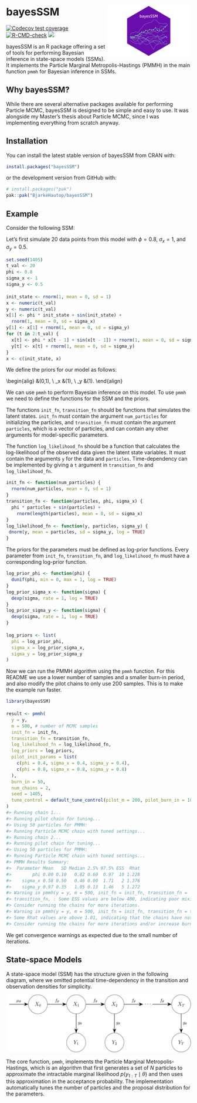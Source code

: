 
<!-- README.md is generated from README.Rmd. Please edit that file -->

# bayesSSM <img src="man/figures/logo.png" align="right" height="138" alt="" />

<!-- badges: start -->

[![Codecov test
coverage](https://codecov.io/gh/BjarkeHautop/bayesSSM/graph/badge.svg)](https://app.codecov.io/gh/BjarkeHautop/bayesSSM)
[![R-CMD-check](https://github.com/BjarkeHautop/bayesSSM/actions/workflows/R-CMD-check.yaml/badge.svg)](https://github.com/BjarkeHautop/bayesSSM/actions/workflows/R-CMD-check.yaml)
[![](https://cranlogs.r-pkg.org/badges/bayesSSM)](https://cran.r-project.org/package=bayesSSM)
<!-- badges: end -->

bayesSSM is an R package offering a set of tools for performing Bayesian
inference in state-space models (SSMs). It implements the Particle
Marginal Metropolis-Hastings (PMMH) in the main function `pmmh` for
Bayesian inference in SSMs.

## Why bayesSSM?

While there are several alternative packages available for performing
Particle MCMC, bayesSSM is designed to be simple and easy to use. It was
alongside my Master’s thesis about Particle MCMC, since I was
implementing everything from scratch anyway.

## Installation

You can install the latest stable version of bayesSSM from CRAN with:

``` r
install.packages("bayesSSM")
```

or the development version from GitHub with:

``` r
# install.packages("pak")
pak::pak("BjarkeHautop/bayesSSM")
```

## Example

Consider the following SSM:

Let’s first simulate 20 data points from this model with $\phi = 0.8$,
$\sigma_x = 1$, and $\sigma_y = 0.5$.

``` r
set.seed(1405)
t_val <- 20
phi <- 0.8
sigma_x <- 1
sigma_y <- 0.5

init_state <- rnorm(1, mean = 0, sd = 1)
x <- numeric(t_val)
y <- numeric(t_val)
x[1] <- phi * init_state + sin(init_state) +
  rnorm(1, mean = 0, sd = sigma_x)
y[1] <- x[1] + rnorm(1, mean = 0, sd = sigma_y)
for (t in 2:t_val) {
  x[t] <- phi * x[t - 1] + sin(x[t - 1]) + rnorm(1, mean = 0, sd = sigma_x)
  y[t] <- x[t] + rnorm(1, mean = 0, sd = sigma_y)
}
x <- c(init_state, x)
```

We define the priors for our model as follows:

\begin{alig} &(0,1), \\ \_x &(1), \\ \_y &(1). \end{align}

We can use `pmmh` to perform Bayesian inference on this model. To use
`pmmh` we need to define the functions for the SSM and the priors.

The functions `init_fn`, `transition_fn` should be functions that
simulates the latent states. `init_fn` must contain the argument
`num_particles` for initializing the particles, and `transition_fn` must
contain the argument `particles`, which is a vector of particles, and
can contain any other arguments for model-specific parameters.

The function `log_likelihood_fn` should be a function that calculates
the log-likelihood of the observed data given the latent state
variables. It must contain the arguments `y` for the data and
`particles`. Time-dependency can be implemented by giving a `t` argument
in `transition_fn` and `log_likelihood_fn`.

``` r
init_fn <- function(num_particles) {
  rnorm(num_particles, mean = 0, sd = 1)
}
transition_fn <- function(particles, phi, sigma_x) {
  phi * particles + sin(particles) +
    rnorm(length(particles), mean = 0, sd = sigma_x)
}
log_likelihood_fn <- function(y, particles, sigma_y) {
 dnorm(y, mean = particles, sd = sigma_y, log = TRUE)
}
```

The priors for the parameters must be defined as log-prior functions.
Every parameter from `init_fn`, `transition_fn`, and `log_likelihood_fn`
must have a corresponding log-prior function.

``` r
log_prior_phi <- function(phi) {
  dunif(phi, min = 0, max = 1, log = TRUE)
}
log_prior_sigma_x <- function(sigma) {
  dexp(sigma, rate = 1, log = TRUE)
}
log_prior_sigma_y <- function(sigma) {
  dexp(sigma, rate = 1, log = TRUE)
}

log_priors <- list(
  phi = log_prior_phi,
  sigma_x = log_prior_sigma_x,
  sigma_y = log_prior_sigma_y
)
```

Now we can run the PMMH algorithm using the `pmmh` function. For this
README we use a lower number of samples and a smaller burn-in period,
and also modify the pilot chains to only use 200 samples. This is to
make the example run faster.

``` r
library(bayesSSM)

result <- pmmh(
  y = y,
  m = 500, # number of MCMC samples
  init_fn = init_fn,
  transition_fn = transition_fn,
  log_likelihood_fn = log_likelihood_fn,
  log_priors = log_priors,
  pilot_init_params = list(
    c(phi = 0.4, sigma_x = 0.4, sigma_y = 0.4),
    c(phi = 0.8, sigma_x = 0.8, sigma_y = 0.8)
  ),
  burn_in = 50,
  num_chains = 2,
  seed = 1405,
  tune_control = default_tune_control(pilot_m = 200, pilot_burn_in = 10)
)
#> Running chain 1...
#> Running pilot chain for tuning...
#> Using 50 particles for PMMH:
#> Running Particle MCMC chain with tuned settings...
#> Running chain 2...
#> Running pilot chain for tuning...
#> Using 50 particles for PMMH:
#> Running Particle MCMC chain with tuned settings...
#> PMMH Results Summary:
#>  Parameter Mean   SD Median 2.5% 97.5% ESS  Rhat
#>        phi 0.80 0.10   0.82 0.60  0.97  10 1.228
#>    sigma_x 0.58 0.50   0.46 0.00  1.71   2 1.376
#>    sigma_y 0.97 0.35   1.05 0.13  1.46   5 1.272
#> Warning in pmmh(y = y, m = 500, init_fn = init_fn, transition_fn =
#> transition_fn, : Some ESS values are below 400, indicating poor mixing.
#> Consider running the chains for more iterations.
#> Warning in pmmh(y = y, m = 500, init_fn = init_fn, transition_fn = transition_fn, : 
#> Some Rhat values are above 1.01, indicating that the chains have not converged. 
#> Consider running the chains for more iterations and/or increase burn_in.
```

We get convergence warnings as expected due to the small number of
iterations.

## State-space Models

A state-space model (SSM) has the structure given in the following
diagram, where we omitted potential time-dependency in the transition
and observation densities for simplicity.

![](man/figures/DAG_SSM.png)

The core function, `pmmh`, implements the Particle Marginal
Metropolis-Hastings, which is an algorithm that first generates a set of
$N$ particles to approximate the intractable marginal likelihood
$p(y_{1:T} \mid \theta)$ and then uses this approximation in the
acceptance probability. The implementation automatically tunes the
number of particles and the proposal distribution for the parameters.
